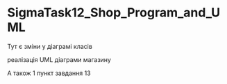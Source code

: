# SigmaTask12_Shop_Program_and_UML

Тут є зміни у діаграмі класів

реалізація UML діаграми магазину

А також 1 пункт завдання 13
